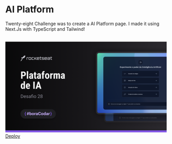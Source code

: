 <h1><strong>AI Platform</strong></h1>

<p>Twenty-eight Challenge was to create a AI Platform page. I made it using Next.Js with TypeScript and Tailwind!</p>
<br>

<img src='./src/assets/capa.png'>

<br>
<a href='https://ai-platform-ch28.vercel.app/' target='_blank'>Deploy</a>